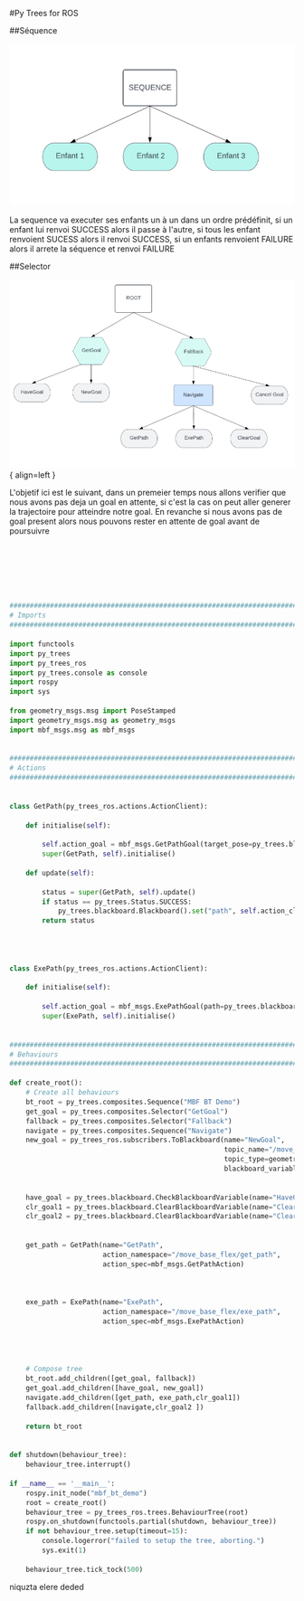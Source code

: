 #Py Trees for ROS







##Séquence

![Image title](images/sequence.png)

La sequence va executer ses enfants un à un dans un ordre prédéfinit, si un enfant lui renvoi SUCCESS alors il passe à l'autre, si tous les enfant renvoient SUCESS alors il renvoi SUCCESS, si un enfants renvoient FAILURE alors il arrete la séquence et renvoi FAILURE

##Selector





![Image title](images/Tree1.png){ align=left }

L'objetif ici est le suivant, dans un premeier temps nous allons verifier que nous avons pas deja un goal en attente, si c'est la cas on peut aller generer la trajectoire pour atteindre notre goal. En revanche si nous avons pas de goal present alors nous pouvons rester en attente de goal avant de poursuivre 

``` py    






##############################################################################
# Imports
##############################################################################

import functools
import py_trees
import py_trees_ros
import py_trees.console as console
import rospy
import sys

from geometry_msgs.msg import PoseStamped
import geometry_msgs.msg as geometry_msgs
import mbf_msgs.msg as mbf_msgs


##############################################################################
# Actions
##############################################################################


class GetPath(py_trees_ros.actions.ActionClient):

    def initialise(self):
    
        self.action_goal = mbf_msgs.GetPathGoal(target_pose=py_trees.blackboard.Blackboard().get("target_pose"))
        super(GetPath, self).initialise()

    def update(self):
   
        status = super(GetPath, self).update()
        if status == py_trees.Status.SUCCESS:
            py_trees.blackboard.Blackboard().set("path", self.action_client.get_result().path)
        return status




class ExePath(py_trees_ros.actions.ActionClient):

    def initialise(self):
  
        self.action_goal = mbf_msgs.ExePathGoal(path=py_trees.blackboard.Blackboard().get("path"))
        super(ExePath, self).initialise()


##############################################################################
# Behaviours
##############################################################################

def create_root():
    # Create all behaviours
    bt_root = py_trees.composites.Sequence("MBF BT Demo")
    get_goal = py_trees.composites.Selector("GetGoal")
    fallback = py_trees.composites.Selector("Fallback")
    navigate = py_trees.composites.Sequence("Navigate")
    new_goal = py_trees_ros.subscribers.ToBlackboard(name="NewGoal",
                                                     topic_name="/move_base_simple/goal",
                                                     topic_type=geometry_msgs.PoseStamped,
                                                     blackboard_variables = {'target_pose': None})

    
    have_goal = py_trees.blackboard.CheckBlackboardVariable(name="HaveGoal", variable_name="target_pose")
    clr_goal1 = py_trees.blackboard.ClearBlackboardVariable(name="ClearGoal", variable_name="target_pose")
    clr_goal2 = py_trees.blackboard.ClearBlackboardVariable(name="ClearGoal", variable_name="target_pose")


    get_path = GetPath(name="GetPath",
                       action_namespace="/move_base_flex/get_path",
                       action_spec=mbf_msgs.GetPathAction)

  
            
    exe_path = ExePath(name="ExePath",
                       action_namespace="/move_base_flex/exe_path",
                       action_spec=mbf_msgs.ExePathAction)


    

    # Compose tree
    bt_root.add_children([get_goal, fallback])
    get_goal.add_children([have_goal, new_goal])
    navigate.add_children([get_path, exe_path,clr_goal1])
    fallback.add_children([navigate,clr_goal2 ])

    return bt_root


def shutdown(behaviour_tree):
    behaviour_tree.interrupt()

if __name__ == '__main__':
    rospy.init_node("mbf_bt_demo")
    root = create_root()
    behaviour_tree = py_trees_ros.trees.BehaviourTree(root)
    rospy.on_shutdown(functools.partial(shutdown, behaviour_tree))
    if not behaviour_tree.setup(timeout=15):
        console.logerror("failed to setup the tree, aborting.")
        sys.exit(1)

    behaviour_tree.tick_tock(500)

```


niquzta elere
deded